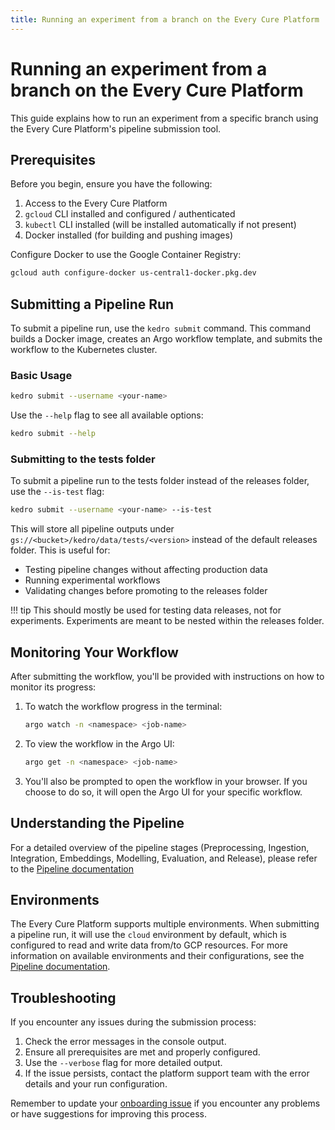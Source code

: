 ```yaml
---
title: Running an experiment from a branch on the Every Cure Platform
---
```

# Running an experiment from a branch on the Every Cure Platform

This guide explains how to run an experiment from a specific branch using the Every Cure Platform's pipeline submission tool.

## Prerequisites

Before you begin, ensure you have the following:

1. Access to the Every Cure Platform
2. `gcloud` CLI installed and configured / authenticated
3. `kubectl` CLI installed (will be installed automatically if not present)
4. Docker installed (for building and pushing images)

Configure Docker to use the Google Container Registry:

```bash
gcloud auth configure-docker us-central1-docker.pkg.dev
```

## Submitting a Pipeline Run

To submit a pipeline run, use the `kedro submit` command. This command builds a Docker image, creates an Argo workflow template, and submits the workflow to the Kubernetes cluster.

### Basic Usage

```bash
kedro submit --username <your-name>
```

Use the `--help` flag to see all available options:

```bash
kedro submit --help
```

### Submitting to the tests folder

To submit a pipeline run to the tests folder instead of the releases folder, use the `--is-test` flag:

```bash
kedro submit --username <your-name> --is-test
```

This will store all pipeline outputs under `gs://<bucket>/kedro/data/tests/<version>` instead of the default releases folder. This is useful for:
- Testing pipeline changes without affecting production data
- Running experimental workflows
- Validating changes before promoting to the releases folder

!!! tip
    This should mostly be used for testing data releases, not for experiments. Experiments
    are meant to be nested within the releases folder.

## Monitoring Your Workflow

After submitting the workflow, you'll be provided with instructions on how to monitor its progress:

1. To watch the workflow progress in the terminal:
   ```bash
   argo watch -n <namespace> <job-name>
   ```

2. To view the workflow in the Argo UI:
   ```bash
   argo get -n <namespace> <job-name>
   ```

3. You'll also be prompted to open the workflow in your browser. If you choose to do so, it will open the Argo UI for your specific workflow.

## Understanding the Pipeline

For a detailed overview of the pipeline stages (Preprocessing, Ingestion, Integration, Embeddings, Modelling, Evaluation, and Release), please refer to the [Pipeline documentation](../../onboarding/environments_overview.md)

## Environments

The Every Cure Platform supports multiple environments. When submitting a pipeline run,
it will use the `cloud` environment by default, which is configured to read and write
data from/to GCP resources. For more information on available environments and their
configurations, see the [Pipeline documentation](../../onboarding/environments_overview.md#environments).

## Troubleshooting

If you encounter any issues during the submission process:

1. Check the error messages in the console output.
2. Ensure all prerequisites are met and properly configured.
3. Use the `--verbose` flag for more detailed output.
4. If the issue persists, contact the platform support team with the error details and your run configuration.

Remember to update your [onboarding issue](https://github.com/everycure-org/matrix/issues/new?assignees=&labels=onboarding&projects=&template=onboarding.md&title=%3Cfirstname%3E+%3Clastname%3E) if you encounter any problems or have suggestions for improving this process.
```
